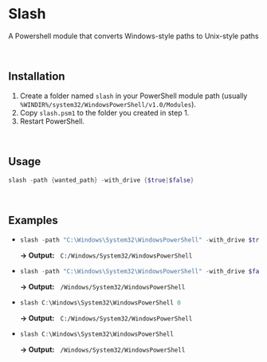 # Slash

A Powershell module that converts Windows-style paths to Unix-style paths

&nbsp;

## Installation

1. Create a folder named `slash` in your PowerShell module path (usually `%WINDIR%/system32/WindowsPowerShell/v1.0/Modules`).
2. Copy `slash.psm1` to the folder you created in step 1.
3. Restart PowerShell.

&nbsp;

## Usage

```powershell
slash -path {wanted_path} -with_drive {$true|$false}
```

&nbsp;

## Examples

- ```powershell
  slash -path "C:\Windows\System32\WindowsPowerShell" -with_drive $true
  ```

    **-> Output:** &nbsp; `C:/Windows/System32/WindowsPowerShell`

- ```powershell
  slash -path "C:\Windows\System32\WindowsPowerShell" -with_drive $false
  ```

    **-> Output:** &nbsp; `/Windows/System32/WindowsPowerShell`

- ```powershell
  slash C:\Windows\System32\WindowsPowerShell 0
  ```

    **-> Output:** &nbsp; `C:/Windows/System32/WindowsPowerShell`

- ```powershell
  slash C:\Windows\System32\WindowsPowerShell
  ```

    **-> Output:** &nbsp; `/Windows/System32/WindowsPowerShell`
